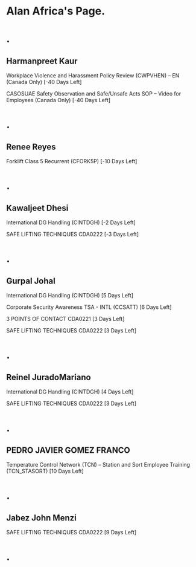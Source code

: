 Alan Africa's Page.
=

.
=

Harmanpreet Kaur
----------------


Workplace Violence and Harassment Policy Review (CWPVHEN) – EN (Canada Only) [-40 Days Left]


CASOSUAE Safety Observation and Safe/Unsafe Acts SOP – Video for Employees (Canada Only) [-40 Days Left]

.
=

Renee Reyes
-----------


Forklift Class 5 Recurrent (CFORK5P) [-10 Days Left]

.
=

Kawaljeet Dhesi
---------------


International DG Handling (CINTDGH) [-2 Days Left]


SAFE LIFTING TECHNIQUES CDA0222 [-3 Days Left]

.
=

Gurpal Johal
------------


International DG Handling (CINTDGH) [5 Days Left]


Corporate Security Awareness TSA - INTL (CCSATT) [6 Days Left]


3 POINTS OF CONTACT CDA0221 [3 Days Left]


SAFE LIFTING TECHNIQUES CDA0222 [3 Days Left]

.
=

Reinel JuradoMariano
--------------------


International DG Handling (CINTDGH) [4 Days Left]


SAFE LIFTING TECHNIQUES CDA0222 [3 Days Left]

.
=

PEDRO JAVIER GOMEZ FRANCO
-------------------------


Temperature Control Network (TCN) – Station and Sort Employee Training (TCN\_STASORT) [10 Days Left]

.
=

Jabez John Menzi
----------------


SAFE LIFTING TECHNIQUES CDA0222 [9 Days Left]

.
=

